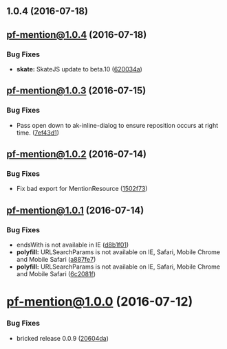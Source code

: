 <a name="1.0.4"></a>
## 1.0.4 (2016-07-18)



<a name="pf-mention@1.0.4"></a>
## pf-mention@1.0.4 (2016-07-18)


### Bug Fixes

* **skate:** SkateJS update to beta.10 ([620034a](https://aui-team-bot/:j6Rw/%22Jt4J+3~Y-%,@bitbucket.org/atlassian/atlaskit.git/commits/620034a))



<a name="pf-mention@1.0.3"></a>
## pf-mention@1.0.3 (2016-07-15)


### Bug Fixes

* Pass open down to ak-inline-dialog to ensure reposition occurs at right time. ([7ef43d1](https://aui-team-bot/:j6Rw/%22Jt4J+3~Y-%,@bitbucket.org/atlassian/atlaskit.git/commits/7ef43d1))



<a name="pf-mention@1.0.2"></a>
## pf-mention@1.0.2 (2016-07-14)


### Bug Fixes

* Fix bad export for MentionResource ([1502f73](https://aui-team-bot/:j6Rw/%22Jt4J+3~Y-%,@bitbucket.org/atlassian/atlaskit.git/commits/1502f73))



<a name="pf-mention@1.0.1"></a>
## pf-mention@1.0.1 (2016-07-14)


### Bug Fixes

* endsWith is not available in IE ([d8b1f01](https://aui-team-bot/:j6Rw/%22Jt4J+3~Y-%,@bitbucket.org/atlassian/atlaskit.git/commits/d8b1f01))
* **polyfill:** URLSearchParams is not available on IE, Safari, Mobile Chrome and Mobile Safari ([a887fe7](https://aui-team-bot/:j6Rw/%22Jt4J+3~Y-%,@bitbucket.org/atlassian/atlaskit.git/commits/a887fe7))
* **polyfill:** URLSearchParams is not available on IE, Safari, Mobile Chrome and Mobile Safari ([6c2081f](https://aui-team-bot/:j6Rw/%22Jt4J+3~Y-%,@bitbucket.org/atlassian/atlaskit.git/commits/6c2081f))



<a name="pf-mention@1.0.0"></a>
# pf-mention@1.0.0 (2016-07-12)


### Bug Fixes

* bricked release 0.0.9 ([20604da](https://aui-team-bot/:j6Rw/%22Jt4J+3~Y-%,@bitbucket.org/atlassian/atlaskit.git/commits/20604da))



